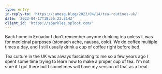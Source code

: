 ```yaml
---
type: entry
in-reply-to: 'https://jamesg.blog/2023/04/14/tea-routines-uk/'
date: '2023-04-17T18:55:23.214Z'
client_id: 'https://sparkles.sploot.com/'
---
```

Back home in Ecuador I don't remember anyone drinking tea unless it was for medicinal purposes (stomach ache, nausea, cold). We do coffee multiple times a day, and I still usually drink a cup of coffee right before bed.

Tea culture in the UK was always fascinating to me so a few years ago I spent some time trying to learn how to make a proper cup of tea. I'm not sure if I got there but I sometimes will have my version of that as a treat.

